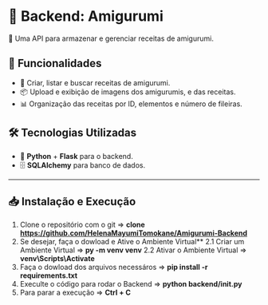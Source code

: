 # 🧵 Backend: Amigurumi

🚀 Uma API para armazenar e gerenciar receitas de amigurumi.

## 📌 Funcionalidades

- 📖 Criar, listar e buscar receitas de amigurumi.
- 📦 Upload e exibição de imagens dos amigurumis, e das receitas.
- 📊 Organização das receitas por ID, elementos e número de fileiras.

## 🛠️ Tecnologias Utilizadas

- 🐍 **Python** + **Flask** para o backend.
- 🗄️ **SQLAlchemy** para banco de dados.

---

## 📥 Instalação e Execução

1. Clone o repositório com o git => **clone https://github.com/HelenaMayumiTomokane/Amigurumi-Backend**
2. Se desejar, faça o dowload e Ative o Ambiente Virtual**
    2.1  Criar um Ambiente Virtual => **py -m venv venv**
    2.2  Ativar o Ambiente Virtual => **venv\Scripts\Activate**
3. Faça o dowload dos arquivos necessáros => **pip install -r requirements.txt**
4. Execulte o código para rodar o Backend => **python backend/__init__.py**
5. Para parar a execução => **Ctrl + C**


